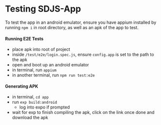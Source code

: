 # Testing SDJS-App
To test the app in an android emulator, ensure you have appium installed by running `npm i` in root directory, 
as well as an apk of the app to test. 

#### Running E2E Tests
* place apk into root of project
* inside `/test/e2e/login.spec.js`, ensure `config.app` is set to the path to the apk
* open and boot up an android emulator
* in terminal, run `appium`
* in another terminal, run `npm run test:e2e`

#### Generating APK
* in terminal, `cd app`
* run `exp build:android`
  * log into expo if prompted
* wait for exp to finish compiling the apk, click on the link once done and download the apk
